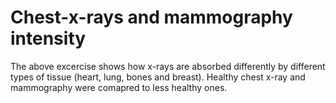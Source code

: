 # Chest-x-rays and mammography intensity

The above excercise shows how x-rays are absorbed differently by different types of tissue (heart, lung, bones and breast). 
Healthy chest x-ray and mammography were comapred to less healthy ones.
